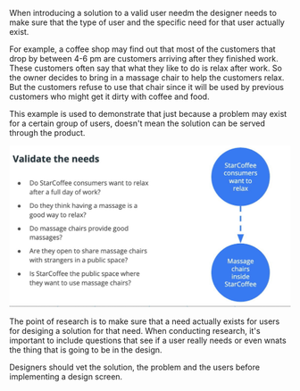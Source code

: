 When introducing a solution to a valid user needm the designer needs to make sure that the type of user and the specific need for that user actually exist.


For example, a coffee shop may find out that most of the customers that drop by between 4-6 pm are customers arriving after they finished work. These customers often say that what they like to do is relax after work. So the owner decides to bring in a massage chair to help the customers relax. But the customers refuse to use that chair since it will be used by previous customers who might get it dirty with coffee and food.

This example is used to demonstrate that just because a problem may exist for a certain group of users, doesn't mean the solution can be served through the product.

![](cofeee.png)

The point of research is to make sure that a need actually exists for users for desiging a solution for that need. When conducting research, it's important to include questions that see if a user really needs or even wnats the thing that is going to be in the design.

Designers should vet the solution, the problem and the users before implementing a design screen.